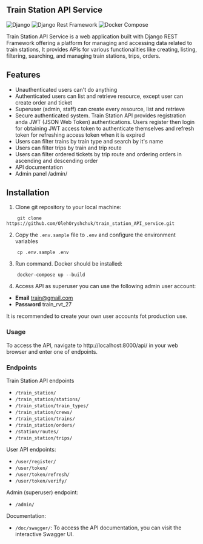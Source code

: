## Train Station API Service

![Django](https://img.shields.io/badge/Django-4.2.6-brightgreen.svg)
![Django Rest Framework](https://img.shields.io/badge/Django%20Rest%20Framework-3.14-blue.svg)
![Docker Compose](https://img.shields.io/badge/Docker%20Compose-2.22.0-brightgreen.svg)

Train Station API Service is a web application built with Django REST Framework offering a platform
for managing and accessing data related to train stations, It provides APIs for various functionalities
like creating, listing, filtering, searching, and managing train stations, trips, orders.

## Features
* Unauthenticated users can't do anything
* Authenticated users can list and retrieve resource, except user can create order and ticket
* Superuser (admin, staff) can create every resource, list and retrieve
* Secure authenticated system. Train Station API provides registration anda JWT
    (JSON Web Token) authentications. Users register then login for obtaining JWT
    access token to authenticate themselves and refresh token for refreshing access
    token when it is expired
* Users can filter trains by train type and search by it's name
* Users can filter trips by train and trip route
* Users can filter ordered tickets by trip route
    and ordering orders in ascending and descending order
* API documentation 
* Admin panel /admin/

## Installation
1. Clone git repository to your local machine:
```
    git clone https://github.com/OlehOryshchuk/train_station_API_service.git
```
2. Copy the `.env.sample` file to `.env` and configure the environment variables
```
    cp .env.sample .env
```
3. Run command. Docker should be installed:
```
    docker-compose up --build
```
4. Access API as superuser you can use the following admin user account:

- **Email** train@gmail.com
- **Password** train_rvt_27

It is recommended to create your own user accounts fot production use.

### Usage
To access the API, navigate to http://localhost:8000/api/ in your web browser and enter one of endpoints.

### Endpoints
Train Station API endpoints 
- `/train_station/`
- `/train_station/stations/`
- `/train_station/train_types/`
- `/train_station/crews/`
- `/train_station/trains/`
- `/train_station/orders/`
- `/station/routes/`
- `/train_station/trips/`

User API endpoints:
- `/user/register/`
- `/user/token/`
- `/user/token/refresh/`
- `/user/token/verify/`

Admin (superuser) endpoint:
- `/admin/`

Documentation:

- `/doc/swagger/`: To access the API documentation, you can visit the interactive Swagger UI.
